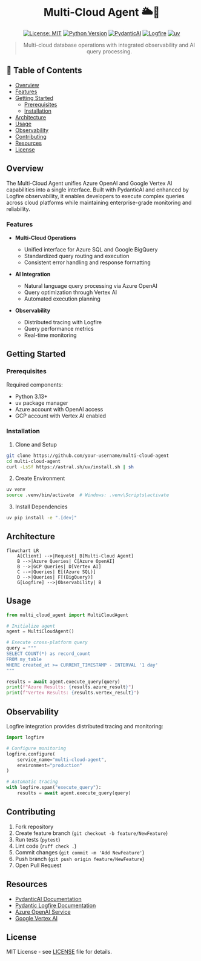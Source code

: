 <div align="center">

# Multi-Cloud Agent 🌥️🤖

[![License: MIT](https://img.shields.io/badge/License-MIT-blue.svg)](LICENSE)
[![Python Version](https://img.shields.io/badge/Python-3.13-blue.svg)](https://www.python.org/downloads/release/python-3130/)
[![PydanticAI](https://img.shields.io/badge/PydanticAI-0.0.15-orange.svg)](https://docs.pydantic.dev/latest/integrations/ai/)
[![Logfire](https://img.shields.io/badge/Logfire-0.8.0-red.svg)](https://logfire.sh/)
[![uv](https://img.shields.io/badge/uv-0.1.0-darkgreen.svg)](https://docs.astral.sh/uv/)

> Multi-cloud database operations with integrated observability and AI query processing.

</div>

## 📑 Table of Contents
- [Overview](#-overview)
- [Features](#-features)
- [Getting Started](#-getting-started)
  - [Prerequisites](#prerequisites)
  - [Installation](#️-installation)
- [Architecture](#️-architecture)
- [Usage](#-usage)
- [Observability](#-observability)
- [Contributing](#-contributing)
- [Resources](#-resources)
- [License](#-license)

## Overview

The Multi-Cloud Agent unifies Azure OpenAI and Google Vertex AI capabilities into a single interface. Built with PydanticAI and enhanced by Logfire observability, it enables developers to execute complex queries across cloud platforms while maintaining enterprise-grade monitoring and reliability.

### Features

- **Multi-Cloud Operations**
  - Unified interface for Azure SQL and Google BigQuery
  - Standardized query routing and execution
  - Consistent error handling and response formatting

- **AI Integration**
  - Natural language query processing via Azure OpenAI
  - Query optimization through Vertex AI
  - Automated execution planning

- **Observability**
  - Distributed tracing with Logfire
  - Query performance metrics
  - Real-time monitoring

## Getting Started

### Prerequisites

Required components:

- Python 3.13+
- uv package manager
- Azure account with OpenAI access
- GCP account with Vertex AI enabled

### Installation

1. Clone and Setup

```bash
git clone https://github.com/your-username/multi-cloud-agent
cd multi-cloud-agent
curl -LsSf https://astral.sh/uv/install.sh | sh
```

2. Create Environment

```bash
uv venv
source .venv/bin/activate  # Windows: .venv\Scripts\activate
```

3. Install Dependencies

```bash
uv pip install -e ".[dev]"
```

## Architecture

```mermaid
flowchart LR
    A[Client] -->|Request| B[Multi-Cloud Agent]
    B -->|Azure Queries| C[Azure OpenAI]
    B -->|GCP Queries| D[Vertex AI]
    C -->|Queries| E[(Azure SQL)]
    D -->|Queries| F[(BigQuery)]
    G[Logfire] -->|Observability| B

```

## Usage

```python
from multi_cloud_agent import MultiCloudAgent

# Initialize agent
agent = MultiCloudAgent()

# Execute cross-platform query
query = """
SELECT COUNT(*) as record_count
FROM my_table
WHERE created_at >= CURRENT_TIMESTAMP - INTERVAL '1 day'
"""

results = await agent.execute_query(query)
print(f"Azure Results: {results.azure_result}")
print(f"Vertex Results: {results.vertex_result}")
```

## Observability

Logfire integration provides distributed tracing and monitoring:

```python
import logfire

# Configure monitoring
logfire.configure(
    service_name="multi-cloud-agent",
    environment="production"
)

# Automatic tracing
with logfire.span("execute_query"):
    results = await agent.execute_query(query)
```

## Contributing

1. Fork repository
2. Create feature branch (`git checkout -b feature/NewFeature`)
3. Run tests (`pytest`)
4. Lint code (`ruff check .`)
5. Commit changes (`git commit -m 'Add NewFeature'`)
6. Push branch (`git push origin feature/NewFeature`)
7. Open Pull Request

## Resources

- [PydanticAI Documentation](https://ai.pydantic.dev/)
- [Pydantic Logfire Documentation](https://github.com/pydantic/logfire)
- [Azure OpenAI Service](https://azure.microsoft.com/en-us/products/cognitive-services/openai-service)
- [Google Vertex AI](https://cloud.google.com/vertex-ai)

## License

MIT License - see [LICENSE](LICENSE) file for details.
